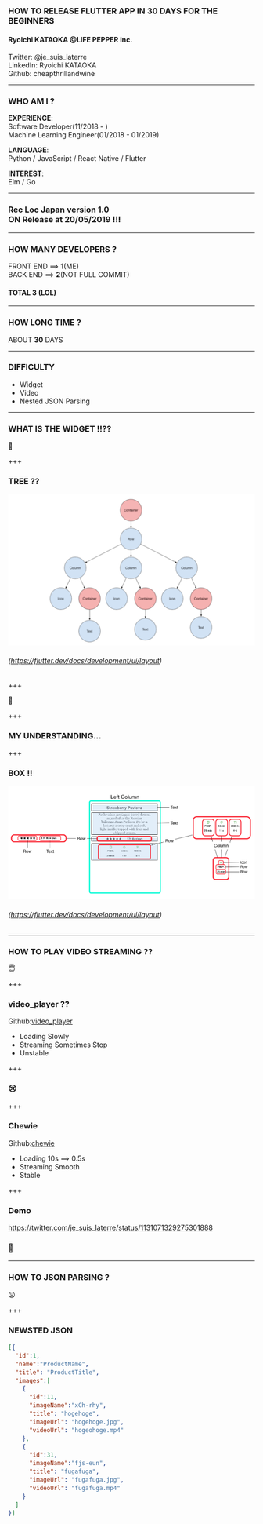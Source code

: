 ### HOW TO RELEASE FLUTTER APP IN 30 DAYS FOR THE BEGINNERS 

#### Ryoichi KATAOKA @LIFE PEPPER inc. <br>

Twitter: @je_suis_laterre <br>
LinkedIn: Ryoichi KATAOKA <br>
Github: cheapthrillandwine

---

### WHO AM I ?

**EXPERIENCE**: <br>
Software Developer(11/2018 - ) <br>
Machine Learning Engineer(01/2018 - 01/2019) <br>

**LANGUAGE**: <br>
Python / JavaScript / React Native / Flutter 

**INTEREST**: <br>
Elm / Go

---

### Rec Loc Japan version 1.0 <br> ON Release at 20/05/2019 !!!

---

### HOW MANY DEVELOPERS ?

FRONT END ==> **1**(ME) <br>
BACK  END ==> **2**(NOT FULL COMMIT) <br>

#### TOTAL **3** (LOL)

---

### HOW LONG TIME ?

ABOUT **30** DAYS

--- 

### DIFFICULTY

- Widget
- Video
- Nested JSON Parsing

--- 

### WHAT IS THE WIDGET !!??
🤔
 
+++

### TREE ??

![PIC](widgetTree.png)

###### (https://flutter.dev/docs/development/ui/layout)

+++

🤔

+++

### MY UNDERSTANDING...

+++

### BOX !!

![PIC](widgetBox2.png)

###### (https://flutter.dev/docs/development/ui/layout)

---

### HOW TO PLAY VIDEO STREAMING ??
😇

+++

### video_player ??
Github:[video_player](https://github.com/flutter/plugins/tree/master/packages/video_player)

- Loading Slowly
- Streaming Sometimes Stop
- Unstable

+++

### 😢

+++ 

### Chewie
Github:[chewie](https://github.com/brianegan/chewie)

- Loading 10s ==> 0.5s
- Streaming Smooth
- Stable

+++

### Demo

https://twitter.com/je_suis_laterre/status/1131071329275301888

### 🤗

---

### HOW TO JSON PARSING ?
😦

+++

### NEWSTED JSON

```json
[{
  "id":1,
  "name":"ProductName",
  "title": "ProductTitle",
  "images":[
    {
      "id":11,
      "imageName":"xCh-rhy",
      "title": "hogehoge",
      "imageUrl": "hogehoge.jpg",
      "videoUrl": "hogeohoge.mp4"
    },
    {
      "id":31,
      "imageName":"fjs-eun",
      "title": "fugafuga",
      "imageUrl": "fugafuga.jpg",
      "videoUrl": "fugafuga.mp4"
    }
  ]
}]
```
